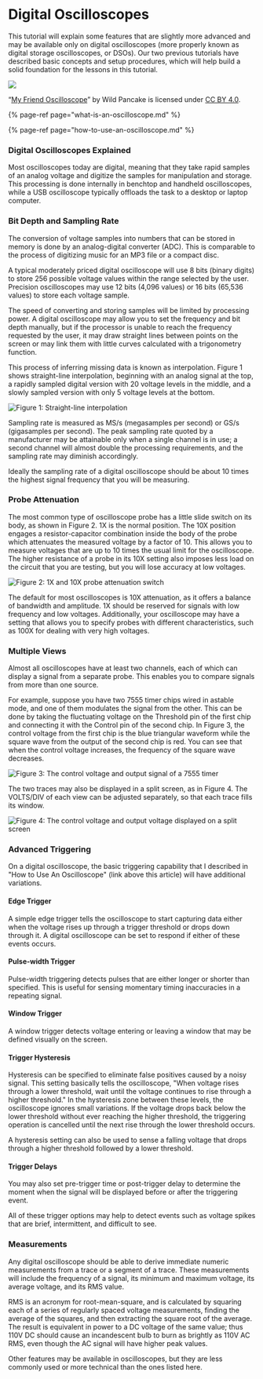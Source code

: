 # Digital Oscilloscopes

This tutorial will explain some features that are slightly more advanced and may be available only on digital oscilloscopes \(more properly known as digital storage oscilloscopes, or DSOs\). Our two previous tutorials have described basic concepts and setup procedures, which will help build a solid foundation for the lessons in this tutorial.

![](../.gitbook/assets/my_friend_oscilloscope_sm.jpg)

“[My Friend Oscilloscope](https://commons.wikimedia.org/wiki/File:My_friend_oscilloscope.jpg)” by Wild Pancake is licensed under [CC BY 4.0](https://creativecommons.org/licenses/by/4.0/deed.en).

{% page-ref page="what-is-an-oscilloscope.md" %}

{% page-ref page="how-to-use-an-oscilloscope.md" %}

### Digital Oscilloscopes Explained

Most oscilloscopes today are digital, meaning that they take rapid samples of an analog voltage and digitize the samples for manipulation and storage. This processing is done internally in benchtop and handheld oscilloscopes, while a USB oscilloscope typically offloads the task to a desktop or laptop computer.

### Bit Depth and Sampling Rate

The conversion of voltage samples into numbers that can be stored in memory is done by an analog-digital converter \(ADC\). This is comparable to the process of digitizing music for an MP3 file or a compact disc.

A typical moderately priced digital oscilloscope will use 8 bits \(binary digits\) to store 256 possible voltage values within the range selected by the user. Precision oscilloscopes may use 12 bits \(4,096 values\) or 16 bits \(65,536 values\) to store each voltage sample.

The speed of converting and storing samples will be limited by processing power. A digital oscilloscope may allow you to set the frequency and bit depth manually, but if the processor is unable to reach the frequency requested by the user, it may draw straight lines between points on the screen or may link them with little curves calculated with a trigonometry function.

This process of inferring missing data is known as interpolation. Figure 1 shows straight-line interpolation, beginning with an analog signal at the top, a rapidly sampled digital version with 20 voltage levels in the middle, and a slowly sampled version with only 5 voltage levels at the bottom.

![Figure 1: Straight-line interpolation](../.gitbook/assets/figure-1.png)

Sampling rate is measured as MS/s \(megasamples per second\) or GS/s \(gigasamples per second\). The peak sampling rate quoted by a manufacturer may be attainable only when a single channel is in use; a second channel will almost double the processing requirements, and the sampling rate may diminish accordingly.

Ideally the sampling rate of a digital oscilloscope should be about 10 times the highest signal frequency that you will be measuring.

### Probe Attenuation

The most common type of oscilloscope probe has a little slide switch on its body, as shown in Figure 2. 1X is the normal position. The 10X position engages a resistor-capacitor combination inside the body of the probe which attenuates the measured voltage by a factor of 10. This allows you to measure voltages that are up to 10 times the usual limit for the oscilloscope. The higher resistance of a probe in its 10X setting also imposes less load on the circuit that you are testing, but you will lose accuracy at low voltages.

![Figure 2: 1X and 10X probe attenuation switch](../.gitbook/assets/figure-2%20%281%29.jpg)

The default for most oscilloscopes is 10X attenuation, as it offers a balance of bandwidth and amplitude. 1X should be reserved for signals with low frequency and low voltages. Additionally, your oscilloscope may have a setting that allows you to specify probes with different characteristics, such as 100X for dealing with very high voltages.



### Multiple Views

Almost all oscilloscopes have at least two channels, each of which can display a signal from a separate probe. This enables you to compare signals from more than one source.

For example, suppose you have two 7555 timer chips wired in astable mode, and one of them modulates the signal from the other. This can be done by taking the fluctuating voltage on the Threshold pin of the first chip and connecting it with the Control pin of the second chip. In Figure 3, the control voltage from the first chip is the blue triangular waveform while the square wave from the output of the second chip is red. You can see that when the control voltage increases, the frequency of the square wave decreases.

![Figure 3: The control voltage and output signal of a 7555 timer](../.gitbook/assets/figure-3.png)

The two traces may also be displayed in a split screen, as in Figure 4. The VOLTS/DIV of each view can be adjusted separately, so that each trace fills its window.

![Figure 4: The control voltage and output voltage displayed on a split screen](../.gitbook/assets/figure-4.png)

### Advanced Triggering

On a digital oscilloscope, the basic triggering capability that I described in "How to Use An Oscilloscope" \(link above this article\) will have additional variations.

#### Edge Trigger

A simple edge trigger tells the oscilloscope to start capturing data either when the voltage rises up through a trigger threshold or drops down through it. A digital oscilloscope can be set to respond if either of these events occurs.

#### Pulse-width Trigger

Pulse-width triggering detects pulses that are either longer or shorter than specified. This is useful for sensing momentary timing inaccuracies in a repeating signal.

#### Window Trigger

A window trigger detects voltage entering or leaving a window that may be defined visually on the screen.

#### Trigger Hysteresis

Hysteresis can be specified to eliminate false positives caused by a noisy signal. This setting basically tells the oscilloscope, "When voltage rises through a lower threshold, wait until the voltage continues to rise through a higher threshold." In the hysteresis zone between these levels, the oscilloscope ignores small variations. If the voltage drops back below the lower threshold without ever reaching the higher threshold, the triggering operation is cancelled until the next rise through the lower threshold occurs.

A hysteresis setting can also be used to sense a falling voltage that drops through a higher threshold followed by a lower threshold.

#### Trigger Delays

You may also set pre-trigger time or post-trigger delay to determine the moment when the signal will be displayed before or after the triggering event.

All of these trigger options may help to detect events such as voltage spikes that are brief, intermittent, and difficult to see.

### Measurements

Any digital oscilloscope should be able to derive immediate numeric measurements from a trace or a segment of a trace. These measurements will include the frequency of a signal, its minimum and maximum voltage, its average voltage, and its RMS value.

RMS is an acronym for root-mean-square, and is calculated by squaring each of a series of regularly spaced voltage measurements, finding the average of the squares, and then extracting the square root of the average. The result is equivalent in power to a DC voltage of the same value; thus 110V DC should cause an incandescent bulb to burn as brightly as 110V AC RMS, even though the AC signal will have higher peak values.

Other features may be available in oscilloscopes, but they are less commonly used or more technical than the ones listed here.

